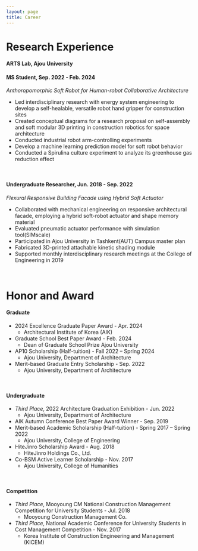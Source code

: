 ```yaml
---
layout: page
title: Career
---
```

# Research Experience

#### ARTS Lab, Ajou University
#### MS Student, Sep. 2022 - Feb. 2024
_Anthoropomorphic Soft Robot for Human-robot Collaborative Architecture_
* Led interdisciplinary research with energy system engineering to develop a self-healable, versatile robot hand gripper for construction sites
* Created conceptual diagrams for a research proposal on self-assembly and soft modular 3D printing in construction robotics for space architecture
* Conducted industrial robot arm-controlling experiments
* Develop a machine learning prediction model for soft robot behavior
* Conducted a Spirulina culture experiment to analyze its greenhouse gas reduction effect
<br/>

#### Undergraduate Researcher, Jun. 2018 - Sep. 2022
_Flexural Responsive Building Facade using Hybrid Soft Actuator_
* Collaborated with mechanical engineering on responsive architectural facade, employing a hybrid soft-robot actuator and shape memory material
* Evaluated pneumatic actuator performance with simulation tool(SIMscale)
* Participated in Ajou University in Tashkent(AUT) Campus master plan
* Fabricated 3D-printed attachable kinetic shading module
* Supported monthly interdisciplinary research meetings at the College of Engineering in 2019


<br/>

# Honor and Award
#### Graduate

* 2024 Excellence Graduate Paper Award - Apr. 2024
  * Architectural Institute of Korea (AIK)
* Graduate School Best Paper Award - Feb. 2024
  * Dean of Graduate School Prize Ajou University
* AP10 Scholarship (Half-tuition) - Fall 2022 – Spring 2024
  * Ajou University, Department of Architecture
* Merit-based Graduate Entry Scholarship - Sep. 2022
  * Ajou University, Department of Architecture
<br/>

#### Undergraduate

* _Third Place_, 2022 Architecture Graduation Exhibition - Jun. 2022
  * Ajou University, Department of Architecture
* AIK Autumn Conference Best Paper Award Winner - Sep. 2019
* Merit-based Academic Scholarship (Half-tuition) - Spring 2017 – Spring 2022
  * Ajou University, College of Engineering
* HiteJinro Scholarship Award - Aug. 2018
  * HiteJinro Holdings Co., Ltd.
* Co-BSM Active Learner Scholarship - Nov. 2017
  * Ajou University, College of Humanities
<br/>

#### Competition
* _Third Place_, Mooyoung CM National Construction Management Competition for University Students - Jul. 2018
  * Mooyoung Construction Management Co.
* _Third Place_, National Academic Conference for University Students in Cost Management Competition - Nov. 2017
  * Korea Institute of Construction Engineering and Management (KICEM)


